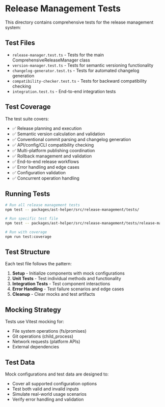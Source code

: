 # Release Management Tests

This directory contains comprehensive tests for the release management system:

## Test Files

- `release-manager.test.ts` - Tests for the main ComprehensiveReleaseManager class
- `version-manager.test.ts` - Tests for semantic versioning functionality  
- `changelog-generator.test.ts` - Tests for automated changelog generation
- `compatibility-checker.test.ts` - Tests for backward compatibility checking
- `integration.test.ts` - End-to-end integration tests

## Test Coverage

The test suite covers:

- ✅ Release planning and execution
- ✅ Semantic version calculation and validation
- ✅ Conventional commit parsing and changelog generation
- ✅ API/config/CLI compatibility checking
- ✅ Multi-platform publishing coordination
- ✅ Rollback management and validation
- ✅ End-to-end release workflows
- ✅ Error handling and edge cases
- ✅ Configuration validation
- ✅ Concurrent operation handling

## Running Tests

```bash
# Run all release management tests
npm test -- packages/ast-helper/src/release-management/tests/

# Run specific test file
npm test -- packages/ast-helper/src/release-management/tests/release-manager.test.ts

# Run with coverage
npm run test:coverage
```

## Test Structure

Each test file follows the pattern:

1. **Setup** - Initialize components with mock configurations
2. **Unit Tests** - Test individual methods and functionality
3. **Integration Tests** - Test component interactions
4. **Error Handling** - Test failure scenarios and edge cases
5. **Cleanup** - Clear mocks and test artifacts

## Mocking Strategy

Tests use Vitest mocking for:

- File system operations (fs/promises)
- Git operations (child_process)
- Network requests (platform APIs)
- External dependencies

## Test Data

Mock configurations and test data are designed to:

- Cover all supported configuration options
- Test both valid and invalid inputs
- Simulate real-world usage scenarios
- Verify error handling and validation